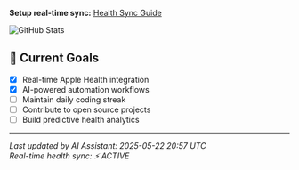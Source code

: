

**Setup real-time sync:** [Health Sync Guide](docs/health-sync-setup.md)



![GitHub Stats](https://github-readme-stats.vercel.app/api?username=anhngit&show_icons=true&theme=radical)

## 🎯 Current Goals
- [x] Real-time Apple Health integration
- [x] AI-powered automation workflows
- [ ] Maintain daily coding streak
- [ ] Contribute to open source projects
- [ ] Build predictive health analytics

---
*Last updated by AI Assistant: 2025-05-22 20:57 UTC*  
*Real-time health sync: ⚡ ACTIVE*

